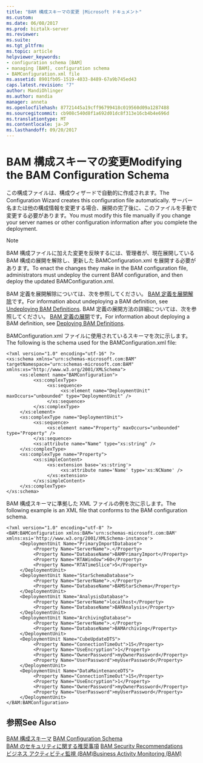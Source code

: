 ```yaml
---
title: "BAM 構成スキーマの変更 |Microsoft ドキュメント"
ms.custom: 
ms.date: 06/08/2017
ms.prod: biztalk-server
ms.reviewer: 
ms.suite: 
ms.tgt_pltfrm: 
ms.topic: article
helpviewer_keywords:
- configuration schema [BAM]
- managing [BAM], configuration schema
- BAMConfiguration.xml file
ms.assetid: 8901fb05-1519-4033-8489-67a9b745ed43
caps.latest.revision: "7"
author: MandiOhlinger
ms.author: mandia
manager: anneta
ms.openlocfilehash: 87721445a19cff96799418c019560d09a1287488
ms.sourcegitcommit: cb908c540d8f1a692d01dc8f313e16cb4b4e696d
ms.translationtype: MT
ms.contentlocale: ja-JP
ms.lasthandoff: 09/20/2017
---
```

# <a name="modifying-the-bam-configuration-schema"></a><span data-ttu-id="a3580-102">BAM 構成スキーマの変更</span><span class="sxs-lookup"><span data-stu-id="a3580-102">Modifying the BAM Configuration Schema</span></span>
<span data-ttu-id="a3580-103">この構成ファイルは、構成ウィザードで自動的に作成されます。</span><span class="sxs-lookup"><span data-stu-id="a3580-103">The Configuration Wizard creates this configuration file automatically.</span></span> <span data-ttu-id="a3580-104">サーバー名または他の構成情報を変更する場合、展開の完了後に、このファイルを手動で変更する必要があります。</span><span class="sxs-lookup"><span data-stu-id="a3580-104">You must modify this file manually if you change your server names or other configuration information after you complete the deployment.</span></span>  
  
> [!NOTE]
>  <span data-ttu-id="a3580-105">BAM 構成ファイルに加えた変更を反映するには、管理者が、現在展開している BAM 構成の展開を解除し、更新した BAMConfiguration.xml を展開する必要があります。</span><span class="sxs-lookup"><span data-stu-id="a3580-105">To enact the changes they make in the BAM configuration file, administrators must undeploy the current BAM configuration, and then deploy the updated BAMConfiguration.xml.</span></span>  
  
 <span data-ttu-id="a3580-106">BAM 定義を展開解除については、次を参照してください。 [BAM 定義を展開解除](../core/how-to-remove-bam-definitions.md)です。</span><span class="sxs-lookup"><span data-stu-id="a3580-106">For information about undeploying a BAM definition, see [Undeploying BAM Definitions](../core/how-to-remove-bam-definitions.md).</span></span> <span data-ttu-id="a3580-107">BAM 定義の展開方法の詳細については、次を参照してください。 [BAM 定義の展開](../core/how-to-deploy-bam-definitions.md)です。</span><span class="sxs-lookup"><span data-stu-id="a3580-107">For information about deploying a BAM definition, see [Deploying BAM Definitions](../core/how-to-deploy-bam-definitions.md).</span></span>  
  
 <span data-ttu-id="a3580-108">BAMConfiguration.xml ファイルに使用されているスキーマを次に示します。</span><span class="sxs-lookup"><span data-stu-id="a3580-108">The following is the schema used for the BAMConfiguration.xml file:</span></span>  
  
```  
<?xml version="1.0" encoding="utf-16" ?>  
<xs:schema xmlns="urn:schemas-microsoft.com:BAM" targetNamespace="urn:schemas-microsoft.com:BAM" xmlns:xs="http://www.w3.org/2001/XMLSchema">  
     <xs:element name="BAMConfiguration">  
          <xs:complexType>  
               <xs:sequence>  
                    <xs:element name="DeploymentUnit" maxOccurs="unbounded" type="DeploymentUnit" />  
               </xs:sequence>  
          </xs:complexType>  
     </xs:element>  
     <xs:complexType name="DeploymentUnit">  
          <xs:sequence>  
               <xs:element name="Property" maxOccurs="unbounded" type="Property" />  
          </xs:sequence>  
          <xs:attribute name="Name" type="xs:string" />  
     </xs:complexType>  
     <xs:complexType name="Property">  
          <xs:simpleContent>  
               <xs:extension base='xs:string'>  
                    <xs:attribute name='Name' type='xs:NCName' />  
               </xs:extension>  
          </xs:simpleContent>  
     </xs:complexType>  
</xs:schema>  
```  
  
 <span data-ttu-id="a3580-109">BAM 構成スキーマに準拠した XML ファイルの例を次に示します。</span><span class="sxs-lookup"><span data-stu-id="a3580-109">The following example is an XML file that conforms to the BAM configuration schema.</span></span>  
  
```  
<?xml version="1.0" encoding="utf-8" ?>  
<BAM:BAMConfiguration xmlns:BAM='urn:schemas-microsoft.com:BAM' xmlns:xsi='http://www.w3.org/2001/XMLSchema-instance'>  
     <DeploymentUnit Name="PrimaryImportDatabase">  
          <Property Name="ServerName">.</Property>  
          <Property Name="DatabaseName">BAMPrimaryImport</Property>  
          <Property Name="RTAWindow">60</Property>  
          <Property Name="RTATimeSlice">5</Property>  
     </DeploymentUnit>  
     <DeploymentUnit Name="StarSchemaDatabase">  
          <Property Name="ServerName">.</Property>  
          <Property Name="DatabaseName">BAMStarSchema</Property>  
     </DeploymentUnit>  
     <DeploymentUnit Name="AnalysisDatabase">  
          <Property Name="ServerName">localhost</Property>  
          <Property Name="DatabaseName">BAMAnalysis</Property>  
     </DeploymentUnit>  
     <DeploymentUnit Name="ArchivingDatabase">  
          <Property Name="ServerName">.</Property>  
          <Property Name="DatabaseName">BAMArchiving</Property>  
     </DeploymentUnit>  
     <DeploymentUnit Name="CubeUpdateDTS">  
          <Property Name="ConnectionTimeOut">15</Property>  
          <Property Name="UseEncryption">1</Property>  
          <Property Name="OwnerPassword">myOwnerPassword</Property>  
          <Property Name="UserPassword">myUserPassword</Property>  
     </DeploymentUnit>  
     <DeploymentUnit Name="DataMaintenanceDTS">  
          <Property Name="ConnectionTimeOut">15</Property>  
          <Property Name="UseEncryption">1</Property>  
          <Property Name="OwnerPassword">myOwnerPassword</Property>  
          <Property Name="UserPassword">myUserPassword</Property>       
     </DeploymentUnit>  
</BAM:BAMConfiguration>  
```  
  
## <a name="see-also"></a><span data-ttu-id="a3580-110">参照</span><span class="sxs-lookup"><span data-stu-id="a3580-110">See Also</span></span>  
 <span data-ttu-id="a3580-111">[BAM 構成スキーマ](../core/bam-configuration-schema.md) </span><span class="sxs-lookup"><span data-stu-id="a3580-111">[BAM Configuration Schema](../core/bam-configuration-schema.md) </span></span>  
 <span data-ttu-id="a3580-112">[BAM のセキュリティに関する推奨事項](../core/bam-security-recommendations.md) </span><span class="sxs-lookup"><span data-stu-id="a3580-112">[BAM Security Recommendations](../core/bam-security-recommendations.md) </span></span>  
 [<span data-ttu-id="a3580-113">ビジネス アクティビティ監視 (BAM)</span><span class="sxs-lookup"><span data-stu-id="a3580-113">Business Activity Monitoring (BAM)</span></span>](../core/business-activity-monitoring-bam.md)
